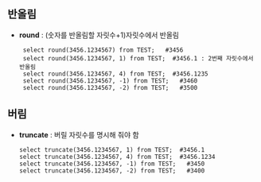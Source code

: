 ## 반올림
 - **round** : (숫자를 반올림할 자릿수+1)자릿수에서 반올림
     ``` MySQL
      select round(3456.1234567) from TEST;   #3456
      select round(3456.1234567, 1) from TEST;  #3456.1 : 2번째 자릿수에서 반올림
      select round(3456.1234567, 4) from TEST;  #3456.1235
      select round(3456.1234567, -1) from TEST;   #3460
      select round(3456.1234567, -2) from TEST;   #3500
      ``` 
## 버림
 - **truncate** : 버릴 자릿수를 명시해 줘야 함
     ``` MySQL
     select truncate(3456.1234567, 1) from TEST;  #3456.1
     select truncate(3456.1234567, 4) from TEST;  #3456.1234
     select truncate(3456.1234567, -1) from TEST;   #3450
     select truncate(3456.1234567, -2) from TEST;   #3400
     ```
